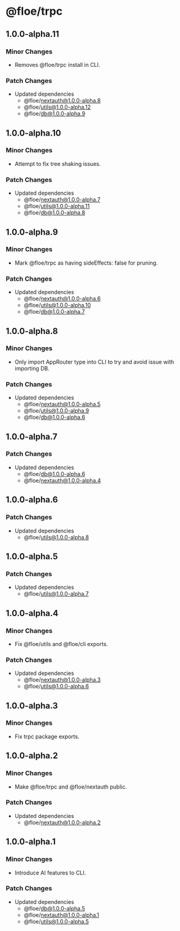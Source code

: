 # @floe/trpc

## 1.0.0-alpha.11

### Minor Changes

- Removes @floe/trpc install in CLI.

### Patch Changes

- Updated dependencies
  - @floe/nextauth@1.0.0-alpha.8
  - @floe/utils@1.0.0-alpha.12
  - @floe/db@1.0.0-alpha.9

## 1.0.0-alpha.10

### Minor Changes

- Attempt to fix tree shaking issues.

### Patch Changes

- Updated dependencies
  - @floe/nextauth@1.0.0-alpha.7
  - @floe/utils@1.0.0-alpha.11
  - @floe/db@1.0.0-alpha.8

## 1.0.0-alpha.9

### Minor Changes

- Mark @floe/trpc as having sideEffects: false for pruning.

### Patch Changes

- Updated dependencies
  - @floe/nextauth@1.0.0-alpha.6
  - @floe/utils@1.0.0-alpha.10
  - @floe/db@1.0.0-alpha.7

## 1.0.0-alpha.8

### Minor Changes

- Only import AppRouter type into CLI to try and avoid issue with importing DB.

### Patch Changes

- Updated dependencies
  - @floe/nextauth@1.0.0-alpha.5
  - @floe/utils@1.0.0-alpha.9
  - @floe/db@1.0.0-alpha.6

## 1.0.0-alpha.7

### Patch Changes

- Updated dependencies
  - @floe/db@1.0.0-alpha.6
  - @floe/nextauth@1.0.0-alpha.4

## 1.0.0-alpha.6

### Patch Changes

- Updated dependencies
  - @floe/utils@1.0.0-alpha.8

## 1.0.0-alpha.5

### Patch Changes

- Updated dependencies
  - @floe/utils@1.0.0-alpha.7

## 1.0.0-alpha.4

### Minor Changes

- Fix @floe/utils and @floe/cli exports.

### Patch Changes

- Updated dependencies
  - @floe/nextauth@1.0.0-alpha.3
  - @floe/utils@1.0.0-alpha.6

## 1.0.0-alpha.3

### Minor Changes

- Fix trpc package exports.

## 1.0.0-alpha.2

### Minor Changes

- Make @floe/trpc and @floe/nextauth public.

### Patch Changes

- Updated dependencies
  - @floe/nextauth@1.0.0-alpha.2

## 1.0.0-alpha.1

### Minor Changes

- Introduce AI features to CLI.

### Patch Changes

- Updated dependencies
  - @floe/db@1.0.0-alpha.5
  - @floe/nextauth@1.0.0-alpha.1
  - @floe/utils@1.0.0-alpha.5

